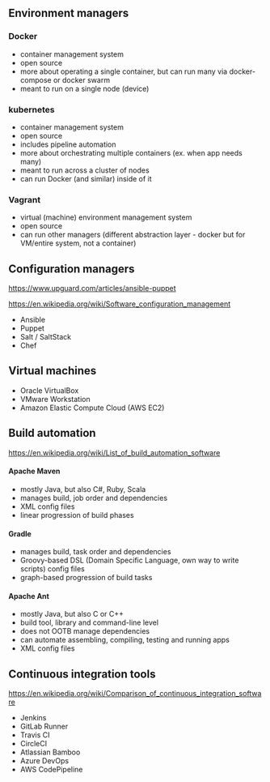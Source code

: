 ## Environment managers
### Docker 
- container management system
- open source
- more about operating a single container, but can run many via docker-compose or docker swarm
- meant to run on a single node (device)
### kubernetes
- container management system
- open source
- includes pipeline automation
- more about orchestrating multiple containers (ex. when app needs many)
- meant to run across a cluster of nodes
- can run Docker (and similar) inside of it
### Vagrant
- virtual (machine) environment management system
- open source
- can run other managers (different abstraction layer - docker but for VM/entire system, not a container)
## Configuration managers


https://www.upguard.com/articles/ansible-puppet

https://en.wikipedia.org/wiki/Software_configuration_management
* Ansible
* Puppet
* Salt / SaltStack
* Chef
## Virtual machines
* Oracle VirtualBox
* VMware Workstation
* Amazon Elastic Compute Cloud (AWS EC2)
## Build automation
https://en.wikipedia.org/wiki/List_of_build_automation_software
#### Apache Maven
- mostly Java, but also C#, Ruby, Scala
- manages build, job order and dependencies
- XML config files
- linear progression of build phases
#### Gradle
- manages build, task order and dependencies
- Groovy-based DSL (Domain Specific Language, own way to write scripts) config files
- graph-based progression of build tasks
#### Apache Ant
- mostly Java, but also C or C++
- build tool, library and command-line level
- does not OOTB manage dependencies
- can automate assembling, compiling, testing and running apps
- XML config files
## Continuous integration tools
https://en.wikipedia.org/wiki/Comparison_of_continuous_integration_software
* Jenkins
* GitLab Runner
* Travis CI
* CircleCI
* Atlassian Bamboo
* Azure DevOps
* AWS CodePipeline